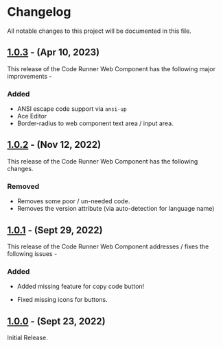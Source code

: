 # Changelog

All notable changes to this project will be documented in this file.

## [1.0.3] - (Apr 10, 2023)

This release of the Code Runner Web Component has the following major improvements -

### Added

- ANSI escape code support via ```ansi-up```
- Ace Editor
- Border-radius to web component text area / input area.

## [1.0.2] - (Nov 12, 2022)

This release of the Code Runner Web Component has the following changes. 

### Removed

- Removes some poor / un-needed code.
- Removes the version attribute (via auto-detection for language name)

## [1.0.1] - (Sept 29, 2022)

This release of the Code Runner Web Component addresses / fixes the following issues -

### Added

- Added missing feature for copy code button!

- Fixed missing icons for buttons.



## [1.0.0] - (Sept 23, 2022)

Initial Release.


<!--
These Markdown anchors provide a link to the diff for each release. They should be
updated any time a new release is cut.
-->
[1.0.3]: /v1.0.3
[1.0.2]: /v1.0.2
[1.0.1]: /v1.0.1
[1.0.0]: /v1.0.0
